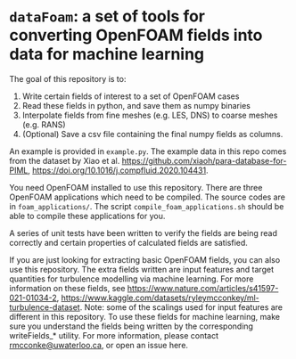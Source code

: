 # `dataFoam`: a set of tools for converting OpenFOAM fields into data for machine learning

The goal of this repository is to:
1. Write certain fields of interest to a set of OpenFOAM cases
2. Read these fields in python, and save them as numpy binaries
3. Interpolate fields from fine meshes (e.g. LES, DNS) to coarse meshes (e.g. RANS)
4. (Optional) Save a csv file containing the final numpy fields as columns.

An example is provided in `example.py`. The example data in this repo comes from the dataset by Xiao et al. https://github.com/xiaoh/para-database-for-PIML, https://doi.org/10.1016/j.compfluid.2020.104431. 

You need OpenFOAM installed to use this repository. There are three OpenFOAM applications which need to be compiled. The source codes are in `foam_applications/`. The script `compile_foam_applications.sh` should be able to compile these applications for you.

A series of unit tests have been written to verify the fields are being read correctly and certain properties of calculated fields are satisfied.

If you are just looking for extracting basic OpenFOAM fields, you can also use this repository. The extra fields written are input features and target quantities for turbulence modelling via machine learning. For more information on these fields, see https://www.nature.com/articles/s41597-021-01034-2, https://www.kaggle.com/datasets/ryleymcconkey/ml-turbulence-dataset. Note: some of the scalings used for input features are different in this repository. To use these fields for machine learning, make sure you understand the fields being written by the corresponding writeFields_* utility. For more information, please contact rmcconke@uwaterloo.ca, or open an issue here.



